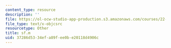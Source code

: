 ```yaml
---
content_type: resource
description: ''
file: https://ol-ocw-studio-app-production.s3.amazonaws.com/courses/22-312-engineering-of-nuclear-reactors-fall-2015/37286d5334efa89fee0be20118d4906c_sf.m
file_type: text/x-objcsrc
resourcetype: Other
title: sf.m
uid: 37286d53-34ef-a89f-ee0b-e20118d4906c
---
```

